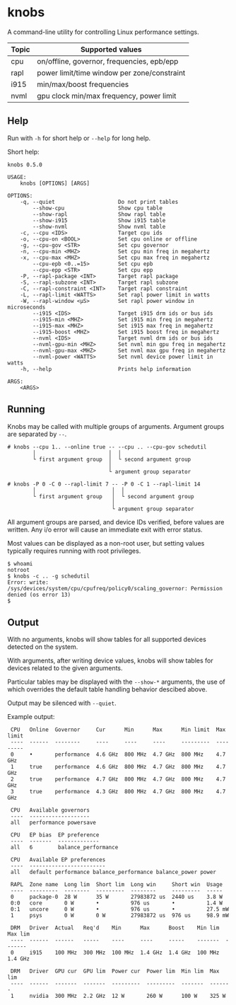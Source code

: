# knobs

A command-line utility for controlling Linux performance settings.

| Topic        | Supported values                            |
| ------------ | ------------------------------------------- |
| cpu          | on/offline, governor, frequencies, epb/epp  |
| rapl         | power limit/time window per zone/constraint |
| i915         | min/max/boost frequencies                   |
| nvml         | gpu clock min/max frequency, power limit    |

## Help

Run with `-h` for short help or `--help` for long help.

Short help:
```
knobs 0.5.0

USAGE:
    knobs [OPTIONS] [ARGS]

OPTIONS:
    -q, --quiet                    Do not print tables
        --show-cpu                 Show cpu table
        --show-rapl                Show rapl table
        --show-i915                Show i915 table
        --show-nvml                Show nvml table
    -c, --cpu <IDS>                Target cpu ids
    -o, --cpu-on <BOOL>            Set cpu online or offline
    -g, --cpu-gov <STR>            Set cpu governor
    -n, --cpu-min <MHZ>            Set cpu min freq in megahertz
    -x, --cpu-max <MHZ>            Set cpu max freq in megahertz
        --cpu-epb <0..=15>         Set cpu epb
        --cpu-epp <STR>            Set cpu epp
    -P, --rapl-package <INT>       Target rapl package
    -S, --rapl-subzone <INT>       Target rapl subzone
    -C, --rapl-constraint <INT>    Target rapl constraint
    -L, --rapl-limit <WATTS>       Set rapl power limit in watts
    -W, --rapl-window <μS>         Set rapl power window in microseconds
        --i915 <IDS>               Target i915 drm ids or bus ids
        --i915-min <MHZ>           Set i915 min freq in megahertz
        --i915-max <MHZ>           Set i915 max freq in megahertz
        --i915-boost <MHZ>         Set i915 boost freq in megahertz
        --nvml <IDS>               Target nvml drm ids or bus ids
        --nvml-gpu-min <MHZ>       Set nvml min gpu freq in megahertz
        --nvml-gpu-max <MHZ>       Set nvml max gpu freq in megahertz
        --nvml-power <WATTS>       Set nvml device power limit in watts
    -h, --help                     Prints help information

ARGS:
    <ARGS>
```

## Running

Knobs may be called with multiple groups of arguments. Argument groups
are separated by `--`.
```
# knobs --cpu 1.. --online true -- --cpu .. --cpu-gov schedutil
        │                       │  │
        └ first argument group  │  └ second argument group
                                │
                                └ argument group separator
```
```
# knobs -P 0 -C 0 --rapl-limit 7 -- -P 0 -C 1 --rapl-limit 14
        │                        │  │
        └ first argument group   │  └ second argument group
                                 │
                                 └ argument group separator
```
All argument groups are parsed, and device IDs verified, before values are
written. Any i/o error will cause an immediate exit with error status.

Most values can be displayed as a non-root user, but setting values
typically requires running with root privileges.

```
$ whoami
notroot
$ knobs -c .. -g schedutil
Error: write: /sys/devices/system/cpu/cpufreq/policy0/scaling_governor: Permission denied (os error 13)
$
```

## Output

With no arguments, knobs will show tables for all supported devices detected on the system.

With arguments, after writing device values, knobs will show tables for devices related to
the given arguments.

Particular tables may be displayed with the `--show-*` arguments, the use of which
overrides the default table handling behavior descibed above.

Output may be silenced with `--quiet`.

Example output:
```
 CPU   Online  Governor     Cur      Min      Max      Min limit  Max limit
 ----  ------  --------     ----     ----     ----     ---------  ---------
 0     •       performance  4.6 GHz  800 MHz  4.7 GHz  800 MHz    4.7 GHz
 1     true    performance  4.6 GHz  800 MHz  4.7 GHz  800 MHz    4.7 GHz
 2     true    performance  4.7 GHz  800 MHz  4.7 GHz  800 MHz    4.7 GHz
 3     true    performance  4.3 GHz  800 MHz  4.7 GHz  800 MHz    4.7 GHz

 CPU   Available governors
 ----  -------------------
 all   performance powersave

 CPU   EP bias  EP preference
 ----  -------  -------------
 all   6        balance_performance

 CPU   Available EP preferences
 ----  ------------------------
 all   default performance balance_performance balance_power power

 RAPL  Zone name  Long lim  Short lim  Long win     Short win  Usage
 ----  ---------  --------  ---------  --------     ---------  -----
 0     package-0  28 W      35 W       27983872 us  2440 us    3.8 W
 0:0   core       0 W       •          976 us       •          1.4 W
 0:1   uncore     0 W       •          976 us       •          27.5 mW
 1     psys       0 W       0 W        27983872 us  976 us     98.9 mW

 DRM   Driver  Actual   Req'd    Min      Max      Boost    Min lim  Max lim
 ----  ------  ------   -----    ----     ----     -----    -------  -------
 0     i915    100 MHz  300 MHz  100 MHz  1.4 GHz  1.4 GHz  100 MHz  1.4 GHz

 DRM   Driver  GPU cur  GPU lim  Power cur  Power lim  Min lim  Max lim
 ----  ------  -------  -------  ---------  ---------  -------  -------
 1     nvidia  300 MHz  2.2 GHz  12 W       260 W      100 W    325 W
 ```
